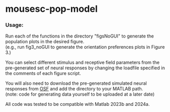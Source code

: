 # mousesc-pop-model

### Usage:

Run each of the functions in the directory "figsNoGUI" to generate the population plots in the desired figure. \
(e.g., run fig3_noGUI to generate the orientation preferences plots in Figure 3.)

You can select different stimulus and receptive field parameters from the pre-generated set of neural responses by changing the loadfile specified in the comments of each figure script.

You will also need to download the pre-generated simulated neural responses from [OSF](https://osf.io/bu9cm/) and add the directory to your MATLAB path. \
(note: code for generating data yourself to be uploaded at a later date)

All code was tested to be compatible with Matlab 2023b and 2024a.
